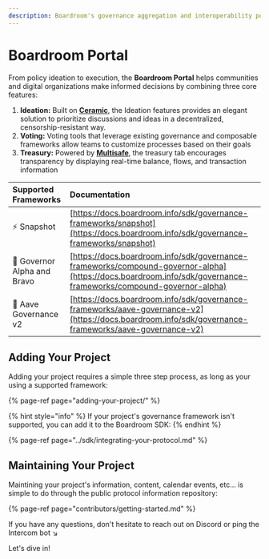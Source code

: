 ```yaml
---
description: Boardroom's governance aggregation and interoperability portal
---
```


# Boardroom Portal

From policy ideation to execution, the **Boardroom Portal** helps communities and digital organizations make informed decisions by combining three core features:

1. **Ideation:** Built on [**Ceramic**](https://ceramic.network/), the Ideation features provides an elegant solution to prioritize discussions and ideas in a decentralized, censorship-resistant way.
2. **Voting:** Voting tools that leverage existing governance and composable frameworks allow teams to customize processes based on their goals
3. **Treasury:** Powered by [**Multisafe**](https://multisafe.finance/), the treasury tab encourages transparency by displaying real-time balance, flows, and transaction information 

| Supported Frameworks | Documentation  |
| :--- | :--- |
| ⚡  Snapshot | [https://docs.boardroom.info/sdk/governance-frameworks/snapshot](https://docs.boardroom.info/sdk/governance-frameworks/snapshot) |
| 📄  Governor Alpha and Bravo | [https://docs.boardroom.info/sdk/governance-frameworks/compound-governor-alpha](https://docs.boardroom.info/sdk/governance-frameworks/compound-governor-alpha) |
| 👻  Aave Governance v2 | [https://docs.boardroom.info/sdk/governance-frameworks/aave-governance-v2](https://docs.boardroom.info/sdk/governance-frameworks/aave-governance-v2) |

## Adding Your Project 

Adding your project requires a simple three step process, as long as your using a supported framework:

{% page-ref page="adding-your-project/" %}

{% hint style="info" %}
If your project's governance framework isn't supported, you can add it to the Boardroom SDK:
{% endhint %}

{% page-ref page="../sdk/integrating-your-protocol.md" %}

## Maintaining Your Project

Maintining your project's information, content, calendar events, etc... is simple to do through the public protocol information repository:

{% page-ref page="contributors/getting-started.md" %}

If you have any questions, don't hesitate to reach out on Discord or ping the Intercom bot  ↘️

Let's dive in!

